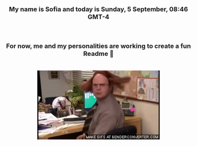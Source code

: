 


<div align="center">
<h3 >My name is Sofia and today is Sunday, 5 September, 08:46 GMT-4</h3><br>
<h3 >For now, me and my personalities are working to create a fun Readme 👋
</h3><br>
<img src='img/dwight.gif' alt='working...'/>
</div>
